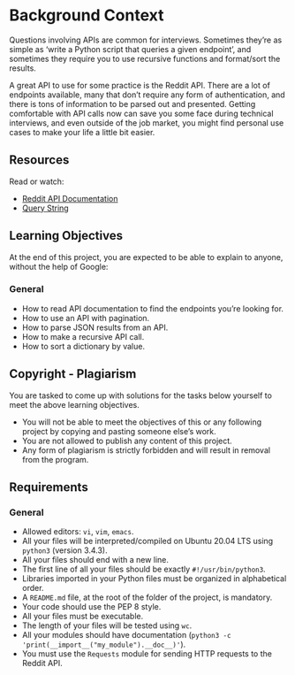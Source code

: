 # Background Context

Questions involving APIs are common for interviews. Sometimes they’re as simple as ‘write a Python script that queries a given endpoint’, and sometimes they require you to use recursive functions and format/sort the results.

A great API to use for some practice is the Reddit API. There are a lot of endpoints available, many that don’t require any form of authentication, and there is tons of information to be parsed out and presented. Getting comfortable with API calls now can save you some face during technical interviews, and even outside of the job market, you might find personal use cases to make your life a little bit easier.

## Resources

Read or watch:

- [Reddit API Documentation](https://www.reddit.com/dev/api/)
- [Query String](https://en.wikipedia.org/wiki/Query_string)

## Learning Objectives

At the end of this project, you are expected to be able to explain to anyone, without the help of Google:

### General

- How to read API documentation to find the endpoints you’re looking for.
- How to use an API with pagination.
- How to parse JSON results from an API.
- How to make a recursive API call.
- How to sort a dictionary by value.

## Copyright - Plagiarism

You are tasked to come up with solutions for the tasks below yourself to meet the above learning objectives.

- You will not be able to meet the objectives of this or any following project by copying and pasting someone else’s work.
- You are not allowed to publish any content of this project.
- Any form of plagiarism is strictly forbidden and will result in removal from the program.

## Requirements

### General

- Allowed editors: `vi`, `vim`, `emacs`.
- All your files will be interpreted/compiled on Ubuntu 20.04 LTS using `python3` (version 3.4.3).
- All your files should end with a new line.
- The first line of all your files should be exactly `#!/usr/bin/python3`.
- Libraries imported in your Python files must be organized in alphabetical order.
- A `README.md` file, at the root of the folder of the project, is mandatory.
- Your code should use the PEP 8 style.
- All your files must be executable.
- The length of your files will be tested using `wc`.
- All your modules should have documentation (`python3 -c 'print(__import__("my_module").__doc__)'`).
- You must use the `Requests` module for sending HTTP requests to the Reddit API.
